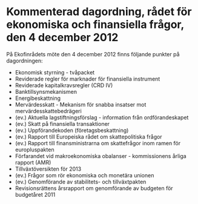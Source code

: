 # Kommenterad dagordning, rådet för ekonomiska och finansiella frågor, den 4 december 2012

På Ekofinrådets möte den 4 december 2012 finns följande punkter på dagordningen:

* Ekonomisk styrning \- tvåpacket
* Reviderade regler för marknader för finansiella instrument
* Reviderade kapitalkravsregler (CRD IV)
* Banktillsynsmekanismen
* Energibeskattning
* Mervärdesskatt \- Mekanism för snabba insatser mot mervärdesskattebedrägeri
* (ev.) Aktuella lagstiftningsförslag \- information från ordförandeskapet
* (ev.) Skatt på finansiella transaktioner
* (ev.) Uppförandekoden (företagsbeskattning)
* (ev.) Rapport till Europeiska rådet om skattepolitiska frågor
* (ev.) Rapport till finansministrarna om skattefrågor inom ramen för europluspakten
* Förfarandet vid makroekonomiska obalanser \- kommissionens årliga rapport (AMR)
* Tillväxtöversikten för 2013
* (ev.) Frågor som rör ekonomiska och monetära unionen
* (ev.) Genomförande av stabilitets\- och tillväxtpakten
* Revisionsrättens årsrapport om genomförande av budgeten för budgetåret 2011
